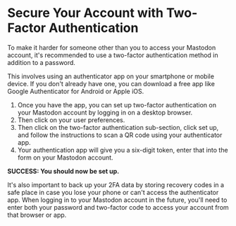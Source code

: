 # Secure Your Account with Two-Factor Authentication

To make it harder for someone other than you to access your Mastodon account, it's recommended to use a two-factor authentication method in addition to a password.

This involves using an authenticator app on your smartphone or mobile device. If you don't already have one, you can download a free app like Google Authenticator for Android or Apple iOS.

1. Once you have the app, you can set up two-factor authentication on your Mastodon account by logging in on a desktop browser.
2. Then click on your user preferences.
3. Then click on the two-factor authentication sub-section, click set up, and follow the instructions to scan a QR code using your authenticator app.
4. Your authentication app will give you a six-digit token, enter that into the form on your Mastodon account.

**SUCCESS: You should now be set up.**

It's also important to back up your 2FA data by storing recovery codes in a safe place in case you lose your phone or can't access the authenticator app. When logging in to your Mastodon account in the future, you'll need to enter both your password and two-factor code to access your account from that browser or app.
